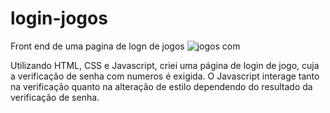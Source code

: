 # login-jogos
Front end de uma pagina de logn de jogos
![jogos com](https://user-images.githubusercontent.com/94115637/209295197-c4c66d4c-47a5-442d-bb0d-d664e0025fda.png)

Utilizando HTML, CSS e Javascript, criei uma página de login de jogo, cuja a verificação de senha com numeros é exigida. O Javascript interage tanto na 
verificação quanto na alteração de estilo dependendo do resultado da verificação de senha.
